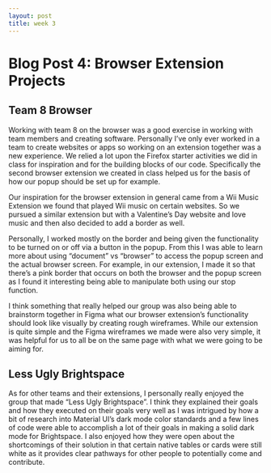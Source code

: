 ```yaml
---
layout: post
title: week 3
---
```


# Blog Post 4: Browser Extension Projects

## Team 8 Browser

Working with team 8 on the browser was a good exercise in working with team members and creating software. Personally I’ve only ever worked in a team to create websites or apps so working on an extension together was a new experience. We relied a lot upon the Firefox starter activities we did in class for inspiration and for the building blocks of our code. Specifically the second browser extension we created in class helped us for the basis of how our popup should be set up for example.

Our inspiration for the browser extension in general came from a Wii Music Extension we found that played Wii music on certain websites. So we pursued a similar extension but with a Valentine’s Day website and love music and then also decided to add a border as well. 

Personally, I worked mostly on the border and being given the functionality to be turned on or off via a button in the popup. From this I was able to learn more about using “document” vs “browser” to access the popup screen and the actual browser screen. For example, in our extension, I made it so that there’s a pink border that occurs on both the browser and the popup screen as I found it interesting being able to manipulate both using our stop function. 

I think something that really helped our group was also being able to brainstorm together in Figma what our browser extension’s functionality should look like visually by creating rough wireframes. While our extension is quite simple and the Figma wireframes we made were also very simple, it was helpful for us to all be on the same page with what we were going to be aiming for.

## Less Ugly Brightspace

As for other teams and their extensions, I personally really enjoyed the group that made “Less Ugly Brightspace”. I think they explained their goals and how they executed on their goals very well as I was intrigued by how a bit of research into Material UI’s dark mode color standards and a few lines of code were able to accomplish a lot of their goals in making a solid dark mode for Brightspace. I also enjoyed how they were open about the shortcomings of their solution in that certain native tables or cards were still white as it provides clear pathways for other people to potentially come and contribute.

